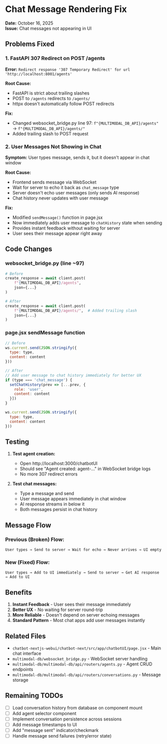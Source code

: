 # Chat Message Rendering Fix

**Date:** October 16, 2025  
**Issue:** Chat messages not appearing in UI

## Problems Fixed

### 1. FastAPI 307 Redirect on POST /agents
**Error:** `Redirect response '307 Temporary Redirect' for url 'http://localhost:8001/agents'`

**Root Cause:**
- FastAPI is strict about trailing slashes
- POST to `/agents` redirects to `/agents/` 
- httpx doesn't automatically follow POST redirects

**Fix:**
- Changed websocket_bridge.py line 97: `f"{MULTIMODAL_DB_API}/agents"` → `f"{MULTIMODAL_DB_API}/agents/"`
- Added trailing slash to POST request

### 2. User Messages Not Showing in Chat
**Symptom:** User types message, sends it, but it doesn't appear in chat window

**Root Cause:**
- Frontend sends message via WebSocket
- Wait for server to echo it back as `chat_message` type
- Server doesn't echo user messages (only sends AI response)
- Chat history never updates with user message

**Fix:**
- Modified `sendMessage()` function in page.jsx
- Now immediately adds user message to `chatHistory` state when sending
- Provides instant feedback without waiting for server
- User sees their message appear right away

## Code Changes

### websocket_bridge.py (line ~97)
```python
# Before
create_response = await client.post(
    f"{MULTIMODAL_DB_API}/agents",
    json={...}
)

# After  
create_response = await client.post(
    f"{MULTIMODAL_DB_API}/agents/",  # Added trailing slash
    json={...}
)
```

### page.jsx sendMessage function
```jsx
// Before
ws.current.send(JSON.stringify({
  type: type,
  content: content
}))

// After
// Add user message to chat history immediately for better UX
if (type === 'chat_message') {
  setChatHistory(prev => [...prev, { 
    role: 'user', 
    content: content 
  }])
}

ws.current.send(JSON.stringify({
  type: type,
  content: content
}))
```

## Testing

1. **Test agent creation:**
   - Open http://localhost:3000/chatbotUI
   - Should see "Agent created: agent-..." in WebSocket bridge logs
   - No more 307 redirect errors

2. **Test chat messages:**
   - Type a message and send
   - User message appears immediately in chat window
   - AI response streams in below it
   - Both messages persist in chat history

## Message Flow

### Previous (Broken) Flow:
```
User types → Send to server → Wait for echo → Never arrives → UI empty
```

### New (Fixed) Flow:
```
User types → Add to UI immediately → Send to server → Get AI response → Add to UI
```

## Benefits

1. **Instant Feedback** - User sees their message immediately
2. **Better UX** - No waiting for server round-trip
3. **More Reliable** - Doesn't depend on server echoing messages
4. **Standard Pattern** - Most chat apps add user messages instantly

## Related Files

- `chatbot-nextjs-webui/chatbot-next/src/app/chatbotUI/page.jsx` - Main chat interface
- `multimodal-db/websocket_bridge.py` - WebSocket server handling
- `multimodal-db/multimodal-db/api/routers/agents.py` - Agent CRUD endpoints
- `multimodal-db/multimodal-db/api/routers/conversations.py` - Message storage

## Remaining TODOs

- [ ] Load conversation history from database on component mount
- [ ] Add agent selector component
- [ ] Implement conversation persistence across sessions
- [ ] Add message timestamps to UI
- [ ] Add "message sent" indicator/checkmark
- [ ] Handle message send failures (retry/error state)
